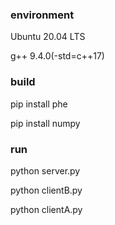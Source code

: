 ### environment
Ubuntu 20.04 LTS

g++ 9.4.0(-std=c++17)
### build
pip install phe

pip install numpy
### run
python server.py

python clientB.py

python clientA.py